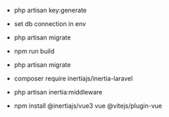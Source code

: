 - php artisan key:generate

- set db connection in env
- php artisan migrate

- npm run build

- php artisan migrate

- composer require inertiajs/inertia-laravel
- php artisan inertia:middleware


- npm install @inertiajs/vue3 vue @vitejs/plugin-vue